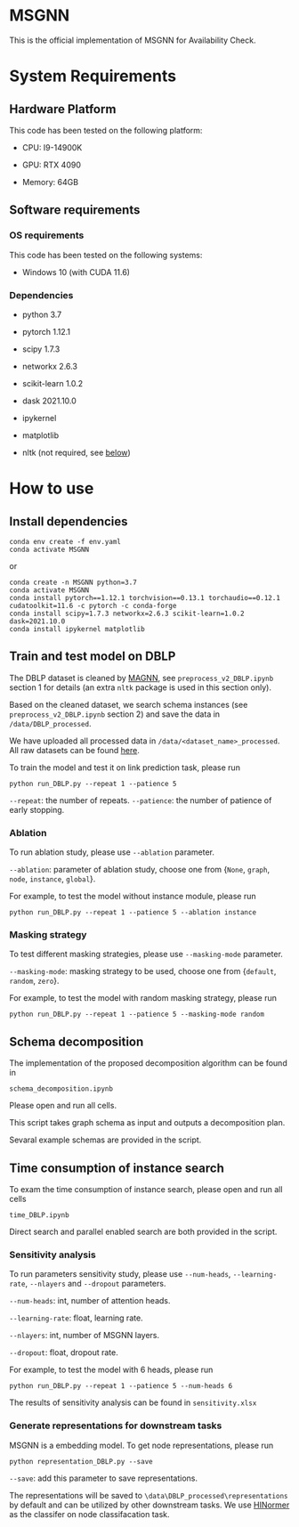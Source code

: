 
# MSGNN

This is the official implementation of MSGNN for Availability Check.

# System Requirements

## Hardware Platform

This code has been tested on the following platform:

+ CPU: I9-14900K

+ GPU: RTX 4090

+ Memory: 64GB

## Software requirements

### OS requirements

This code has been tested on the following systems:

+ Windows 10 (with CUDA 11.6)

### Dependencies

+ python 3.7

+ pytorch 1.12.1

+ scipy 1.7.3

+ networkx 2.6.3

+ scikit-learn 1.0.2

+ dask 2021.10.0
  
+ ipykernel

+ matplotlib

+ nltk (not required, see [below](#train-and-test-model-on-dblp))

# How to use

## Install dependencies

```shell
conda env create -f env.yaml
conda activate MSGNN
```

or

```shell
conda create -n MSGNN python=3.7
conda activate MSGNN
conda install pytorch==1.12.1 torchvision==0.13.1 torchaudio==0.12.1 cudatoolkit=11.6 -c pytorch -c conda-forge
conda install scipy=1.7.3 networkx=2.6.3 scikit-learn=1.0.2 dask=2021.10.0
conda install ipykernel matplotlib

```

## Train and test model on DBLP

The DBLP dataset is cleaned by [MAGNN](https://github.com/cynricfu/MAGNN), see `preprocess_v2_DBLP.ipynb` section 1 for details (an extra `nltk` package is used in this section only).

Based on the cleaned dataset, we search schema instances (see `preprocess_v2_DBLP.ipynb` section 2) and save the data in `/data/DBLP_processed`.

We have uploaded all processed data in `/data/<dataset_name>_processed`. All raw datasets can be found [here](https://github.com/liuhao33/MSGNN/blob/main/data/readme.md).

To train the model and test it on link prediction task, please run

```shell
python run_DBLP.py --repeat 1 --patience 5
```

`--repeat`: the number of repeats.
`--patience`: the number of patience of early stopping.

### Ablation

To run ablation study, please use `--ablation` parameter.

`--ablation`: parameter of ablation study, choose one from {`None`, `graph`, `node`, `instance`, `global`}.

For example, to test the model without instance module, please run

```shell
python run_DBLP.py --repeat 1 --patience 5 --ablation instance
```

### Masking strategy

To test different masking strategies, please use `--masking-mode` parameter.

`--masking-mode`: masking strategy to be used, choose one from {`default`, `random`, `zero`}.

For example, to test the model with random masking strategy, please run

```shell
python run_DBLP.py --repeat 1 --patience 5 --masking-mode random
```

## Schema decomposition

The implementation of the proposed decomposition algorithm can be found in

```shell
schema_decomposition.ipynb
```

Please open and run all cells.

This script takes graph schema as input and outputs a decomposition plan.

Sevaral example schemas are provided in the script.

## Time consumption of instance search

To exam the time consumption of instance search, please open and run all cells

```shell
time_DBLP.ipynb
```

Direct search and parallel enabled search are both provided in the script.

### Sensitivity analysis

To run parameters sensitivity study, please use `--num-heads`, `--learning-rate`, `--nlayers` and `--dropout` parameters.

`--num-heads`: int, number of attention heads.

`--learning-rate`: float, learning rate.

`--nlayers`: int, number of MSGNN layers.

`--dropout`: float, dropout rate.

For example, to test the model with 6 heads, please run

```shell
python run_DBLP.py --repeat 1 --patience 5 --num-heads 6
```

The results of sensitivity analysis can be found in `sensitivity.xlsx`

### Generate representations for downstream tasks

MSGNN is a embedding model. To get node representations, please run

```shell
python representation_DBLP.py --save
```

`--save`: add this parameter to save representations.

The representations will be saved to `\data\DBLP_processed\representations` by default and can be utilized by other downstream tasks.
We use [HINormer](https://github.com/Ffffffffire/HINormer) as the classifer on node classifacation task.
